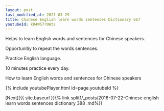 ```yaml
---
layout: post
last_modified_at: 2021-03-29
title: Chinese English learn words sentences Dictionary 667 
youtubeId: kR4W57r0Wts
---
```

 
 
Helps to learn English words and sentences for Chinese speakers.

Opportunitiy to repeat the words sentences. 

Practice English language. 
 
10 minutes practice every day. 
 
How to learn English words and sentences for Chinese speakers 
 
{% include youtubePlayer.html id=page.youtubeId %}
 
 
[Next]({{ site.baseurl }}{% link  split1/_posts/2016-07-22-Chinese english learn words sentences dictionary 388 .md%})
 
